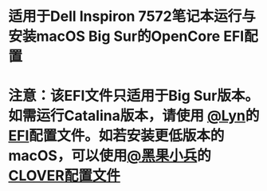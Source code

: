 # 适用于Dell Inspiron 7572笔记本运行与安装macOS Big Sur的OpenCore EFI配置
# 注意：该EFI文件只适用于Big Sur版本。如需运行Catalina版本，请使用 [@Lyn](https://github.com/lyngogogog)的 [EFI](https://github.com/lyngogogog/Dell-7472-7572-Hackintosh-EFI)配置文件。如若安装更低版本的macOS，可以使用[@黑果小兵](https://github.com/daliansky)的[CLOVER配置文件](https://github.com/daliansky/Dell-Inspiron-7560-Hackintosh)
